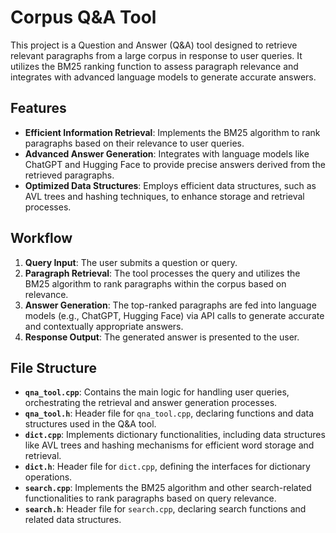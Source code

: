 # Corpus Q&A Tool

This project is a Question and Answer (Q&A) tool designed to retrieve relevant paragraphs from a large corpus in response to user queries. It utilizes the BM25 ranking function to assess paragraph relevance and integrates with advanced language models to generate accurate answers.

## Features

- **Efficient Information Retrieval**: Implements the BM25 algorithm to rank paragraphs based on their relevance to user queries.
- **Advanced Answer Generation**: Integrates with language models like ChatGPT and Hugging Face to provide precise answers derived from the retrieved paragraphs.
- **Optimized Data Structures**: Employs efficient data structures, such as AVL trees and hashing techniques, to enhance storage and retrieval processes.

## Workflow

1. **Query Input**: The user submits a question or query.
2. **Paragraph Retrieval**: The tool processes the query and utilizes the BM25 algorithm to rank paragraphs within the corpus based on relevance.
3. **Answer Generation**: The top-ranked paragraphs are fed into language models (e.g., ChatGPT, Hugging Face) via API calls to generate accurate and contextually appropriate answers.
4. **Response Output**: The generated answer is presented to the user.

## File Structure

- **`qna_tool.cpp`**: Contains the main logic for handling user queries, orchestrating the retrieval and answer generation processes.
- **`qna_tool.h`**: Header file for `qna_tool.cpp`, declaring functions and data structures used in the Q&A tool.
- **`dict.cpp`**: Implements dictionary functionalities, including data structures like AVL trees and hashing mechanisms for efficient word storage and retrieval.
- **`dict.h`**: Header file for `dict.cpp`, defining the interfaces for dictionary operations.
- **`search.cpp`**: Implements the BM25 algorithm and other search-related functionalities to rank paragraphs based on query relevance.
- **`search.h`**: Header file for `search.cpp`, declaring search functions and related data structures.
